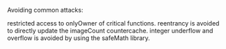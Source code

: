 Avoiding common attacks:

restricted access to onlyOwner of critical functions.
reentrancy is avoided to directly update the imageCount countercache.
integer underflow and overflow is avoided by using the safeMath library.
